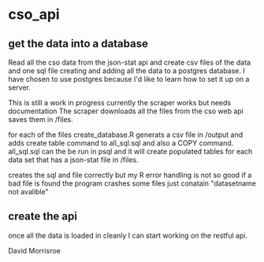 # cso_api
## get the data into a database
Read all the cso data from the json-stat api and create csv files of the data and
one sql file creating and adding all the data to a postgres database.
I have chosen to use postgres because I'd like to learn how to
set it up on a server.

This is still a work in progress currently the scraper works but needs documentation
The scraper downloads all the files from the cso web api saves them
in /files.

for each of the files create_database.R generats a csv file in /output
and adds create table command to all_sql.sql and also a COPY command.
all_sql.sql can the be run in psql and it will create populated tables
for each data set that has a json-stat file in /files.

creates the sql and file correctly but my R error handling is not so good
if a bad file is found the program crashes
some files just conatain "datasetname not avalible"

## create the api
once all the data is loaded in cleanly I can start working on the
restful api.

David Morrisroe

